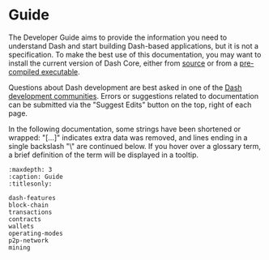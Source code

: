 # Guide

The Developer Guide aims to provide the information you need to understand Dash and start building Dash-based applications, but it is not a specification. To make the best use of this documentation, you may want to install the current version of Dash Core, either from [source](https://github.com/dashpay/dash/) or from a [pre-compiled executable](https://www.dash.org/wallets/#wallets).

Questions about Dash development are best asked in one of the [Dash development communities](https://www.dash.org/community/). Errors or suggestions related to documentation can be submitted via the "Suggest Edits" button on the top, right of each page.

In the following documentation, some strings have been shortened or wrapped: "[...]" indicates extra data was removed, and lines ending in a single backslash "\\" are continued below. If you hover over a glossary term, a brief definition of the term will be displayed in a tooltip.

```{toctree}
:maxdepth: 3
:caption: Guide
:titlesonly:

dash-features
block-chain
transactions
contracts
wallets
operating-modes
p2p-network
mining
```
